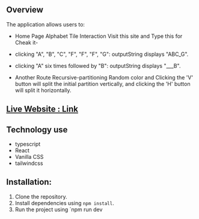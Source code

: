 
## Overview
The  application allows users to:
- Home  Page  Alphabet Tile Interaction 
Visit this  site and Type  this  for Cheak it-
- clicking "A", "B", "C", "F", "F", "F", "G": outputString displays "ABC_G". 
- clicking "A" six times followed by "B": outputString displays "___B". 

- Another Route Recursive-partitioning
  Random color and Clicking the 'V' button will split the initial partition vertically, and clicking the 'H' button will split it horizontally. 



## [Live Website : Link](https://admirable-druid-a60cec.netlify.app/)

## Technology use  
- typescript
- React
- Vanilla CSS
- tailwindcss

## Installation:
1. Clone the repository.
2. Install dependencies using `npm install`.
3. Run the project using `npm run dev
